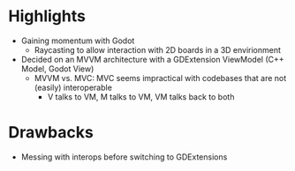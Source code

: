 # Highlights

- Gaining momentum with Godot
	- Raycasting to allow interaction with 2D boards in a 3D envirionment
- Decided on an MVVM architecture with a GDExtension ViewModel (C++ Model, Godot View)
	- MVVM vs. MVC: MVC seems impractical with codebases that are not (easily) interoperable
		- V talks to VM, M talks to VM, VM talks back to both

# Drawbacks

- Messing with interops before switching to GDExtensions